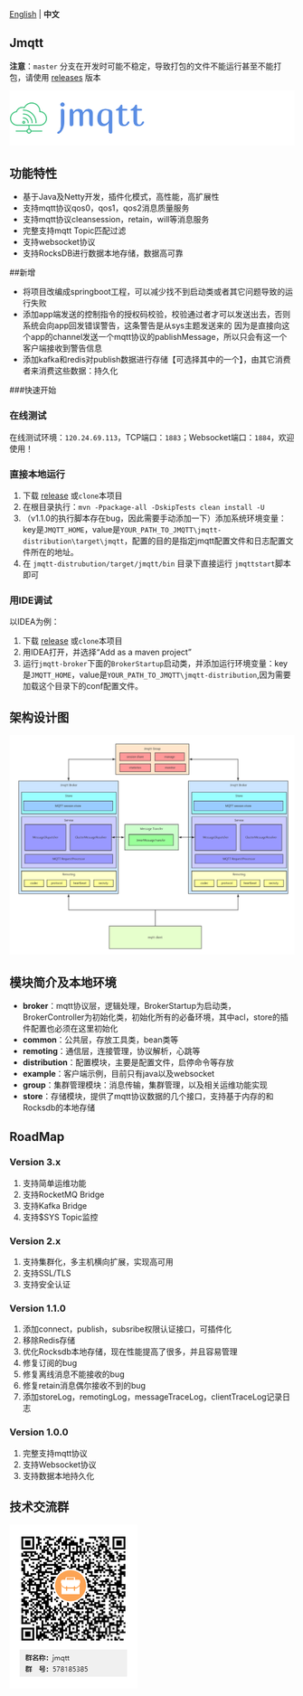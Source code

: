 [English](README.md) | **中文**
##  Jmqtt

**注意**：`master` 分支在开发时可能不稳定，导致打包的文件不能运行甚至不能打包，请使用 [releases](https://github.com/Cicizz/jmqtt/releases) 版本

![Jmqtt logo](jmqtt.png)

## 功能特性

* 基于Java及Netty开发，插件化模式，高性能，高扩展性
* 支持mqtt协议qos0，qos1，qos2消息质量服务
* 支持mqtt协议cleansession，retain，will等消息服务
* 完整支持mqtt Topic匹配过滤
* 支持websocket协议
* 支持RocksDB进行数据本地存储，数据高可靠

##新增
* 将项目改编成springboot工程，可以减少找不到启动类或者其它问题导致的运行失败
* 添加app端发送的控制指令的授权码校验，校验通过者才可以发送出去，否则系统会向app回发错误警告，这条警告是从sys主题发送来的
因为是直接向这个app的channel发送一个mqtt协议的pablishMessage，所以只会有这一个客户端接收到警告信息
* 添加kafka和redis对publish数据进行存储【可选择其中的一个】，由其它消费者来消费这些数据：持久化

###快速开始

### 在线测试
在线测试环境：`120.24.69.113`，TCP端口：`1883`；Websocket端口：`1884`，欢迎使用！

### 直接本地运行
1. 下载 [release](https://github.com/Cicizz/jmqtt/releases) 或`clone`本项目
2. 在根目录执行：`mvn -Ppackage-all -DskipTests clean install -U`
3. （v1.1.0的执行脚本存在bug，因此需要手动添加一下）添加系统环境变量：key是`JMQTT_HOME`，value是`YOUR_PATH_TO_JMQTT\jmqtt-distribution\target\jmqtt`，配置的目的是指定jmqtt配置文件和日志配置文件所在的地址。
4. 在 `jmqtt-distrubution/target/jmqtt/bin` 目录下直接运行 `jmqttstart`脚本即可

### 用IDE调试
以IDEA为例：
1. 下载 [release](https://github.com/Cicizz/jmqtt/releases) 或`clone`本项目
2. 用IDEA打开，并选择“Add as a maven project”
3. 运行`jmqtt-broker`下面的`BrokerStartup`启动类，并添加运行环境变量：key是`JMQTT_HOME`，value是`YOUR_PATH_TO_JMQTT\jmqtt-distribution`,因为需要加载这个目录下的conf配置文件。

## 架构设计图

![架构图](jmqtt%20design.jpg)
## 模块简介及本地环境

* **broker**：mqtt协议层，逻辑处理，BrokerStartup为启动类，BrokerController为初始化类，初始化所有的必备环境，其中acl，store的插件配置也必须在这里初始化
* **common**：公共层，存放工具类，bean类等
* **remoting**：通信层，连接管理，协议解析，心跳等
* **distribution**：配置模块，主要是配置文件，启停命令等存放
* **example**：客户端示例，目前只有java以及websocket
* **group**：集群管理模块：消息传输，集群管理，以及相关运维功能实现
* **store**：存储模块，提供了mqtt协议数据的几个接口，支持基于内存的和Rocksdb的本地存储

## RoadMap

### Version 3.x

1. 支持简单运维功能
2. 支持RocketMQ Bridge
3. 支持Kafka Bridge
4. 支持$SYS Topic监控

### Version 2.x

1. 支持集群化，多主机横向扩展，实现高可用
2. 支持SSL/TLS
3. 支持安全认证

### Version 1.1.0

1. 添加connect，publish，subsribe权限认证接口，可插件化
2. 移除Redis存储
3. 优化Rocksdb本地存储，现在性能提高了很多，并且容易管理
4. 修复订阅的bug
5. 修复离线消息不能接收的bug
6. 修复retain消息偶尔接收不到的bug
7. 添加storeLog，remotingLog，messageTraceLog，clientTraceLog记录日志

### Version 1.0.0

1. 完整支持mqtt协议
2. 支持Websocket协议
3. 支持数据本地持久化

## 技术交流群

![jmqtt技术交流群](jmqtt_qq.png)